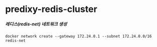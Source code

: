 # predixy-redis-cluster

##### 레디스(redis-net) 네트워크 생성
```
docker network create --gateway 172.24.0.1 --subnet 172.24.0.0/16 redis-net
```
